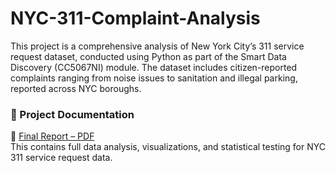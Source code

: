 # NYC-311-Complaint-Analysis
This project is a comprehensive analysis of New York City’s 311 service request dataset, conducted using Python as part of the Smart Data Discovery (CC5067NI) module. The dataset includes citizen-reported complaints ranging from noise issues to sanitation and illegal parking, reported across NYC boroughs.
### 📘 Project Documentation
📄 [Final Report – PDF](./Documentation/Final_Report_SujalParajuli.pdf)  
This contains full data analysis, visualizations, and statistical testing for NYC 311 service request data.

